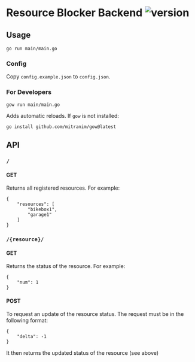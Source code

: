 # Resource Blocker Backend ![version](https://img.shields.io/badge/v0.1.0--pre-blue.svg)

## Usage

```
go run main/main.go
```

### Config

Copy `config.example.json` to `config.json`.

### For Developers

```
gow run main/main.go
```

Adds automatic reloads.
If `gow` is not installed:
```
go install github.com/mitranim/gow@latest
```

## API

### `/`

#### GET

Returns all registered resources.
For example:

```
{
    "resources": [
        "bikebox1",
        "garage1"
    ]
}
```

### `/{resource}/`

#### GET

Returns the status of the resource.
For example:

```
{
    "num": 1
}
```

#### POST

To request an update of the resource status.
The request must be in the following format:

```
{
    "delta": -1
}
```

It then returns the updated status of the resource (see above)
